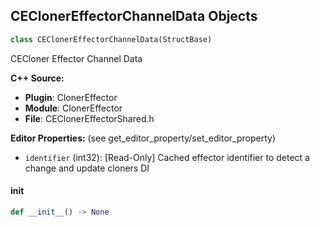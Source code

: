 ## CEClonerEffectorChannelData Objects

```python
class CEClonerEffectorChannelData(StructBase)
```

CECloner Effector Channel Data

**C++ Source:**

- **Plugin**: ClonerEffector
- **Module**: ClonerEffector
- **File**: CEClonerEffectorShared.h

**Editor Properties:** (see get_editor_property/set_editor_property)

- ``identifier`` (int32):  [Read-Only] Cached effector identifier to detect a change and update cloners DI

<a id="unreal.CEClonerEffectorChannelData.__init__"></a>

#### __init__

```python
def __init__() -> None
```

<a id="unreal.MediaTextureResourceSettings"></a>